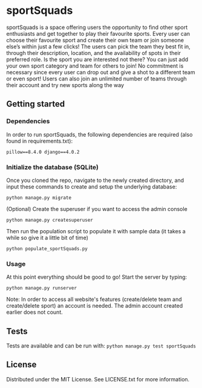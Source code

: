 # sportSquads

sportSquads is a space offering users the opportunity to find
other sport enthusiasts and get together to play their favourite
sports.
Every user can choose their favourite sport and create their own
team or join someone else’s within just a few clicks! The users
can pick the team they best fit in, through their description,
location, and the availability of spots in their preferred role.
Is the sport you are interested not there? You can just add your
own sport category and team for others to join!
No commitment is necessary since every user can drop out and
give a shot to a different team or even sport!
Users can also join an unlimited number of teams through their
account and try new sports along the way

## Getting started

### Dependencies

In order to run sportSquads, the following dependencies are required (also found in requirements.txt):

`pillow==8.4.0
django==4.0.2`

### Initialize the database (SQLite)

Once you cloned the repo, navigate to the newly created directory, and input these commands to create and setup the underlying database:

`python manage.py migrate`

(Optional) Create the superuser if you want to access the admin console

`python manage.py createsuperuser`

Then run the population script to populate it with sample data (it takes a while so give it a little bit of time)

`python populate_sportSquads.py`

### Usage

At this point everything should be good to go! Start the server by typing:

`python manage.py runserver`

Note: In order to access all website's features (create/delete team and create/delete sport) an account is needed. The admin account created earlier
does not count.

## Tests

Tests are available and can be run with:
`python manage.py test sportSquads`

## License

Distributed under the MIT License. See LICENSE.txt for more information.

